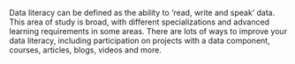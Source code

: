 Data literacy can be defined as the ability to ‘read, write and speak’ data. This area of study is broad, with different specializations and advanced learning requirements in some areas. There are lots of ways to improve your data literacy, including participation on projects with a data component, courses, articles, blogs, videos and more.